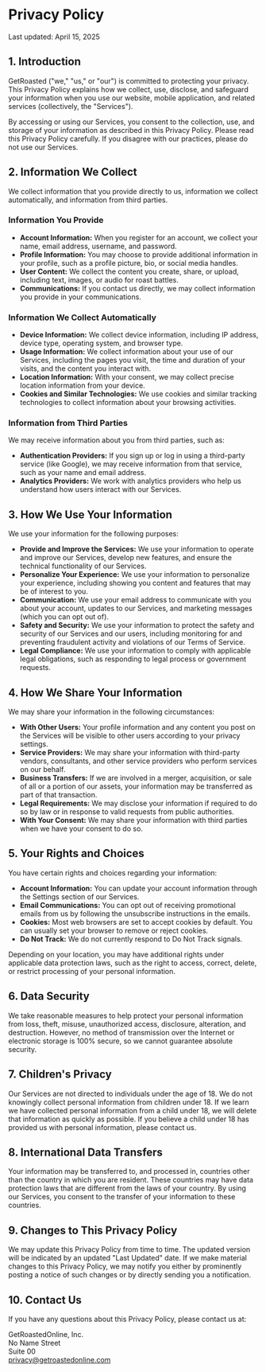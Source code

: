 # Privacy Policy

Last updated: April 15, 2025

## 1. Introduction

GetRoasted ("we," "us," or "our") is committed to protecting your privacy. This Privacy Policy explains how we collect, use, disclose, and safeguard your information when you use our website, mobile application, and related services (collectively, the "Services").

By accessing or using our Services, you consent to the collection, use, and storage of your information as described in this Privacy Policy. Please read this Privacy Policy carefully. If you disagree with our practices, please do not use our Services.

## 2. Information We Collect

We collect information that you provide directly to us, information we collect automatically, and information from third parties.

### Information You Provide

-   **Account Information:** When you register for an account, we collect your name, email address, username, and password.
-   **Profile Information:** You may choose to provide additional information in your profile, such as a profile picture, bio, or social media handles.
-   **User Content:** We collect the content you create, share, or upload, including text, images, or audio for roast battles.
-   **Communications:** If you contact us directly, we may collect information you provide in your communications.

### Information We Collect Automatically

-   **Device Information:** We collect device information, including IP address, device type, operating system, and browser type.
-   **Usage Information:** We collect information about your use of our Services, including the pages you visit, the time and duration of your visits, and the content you interact with.
-   **Location Information:** With your consent, we may collect precise location information from your device.
-   **Cookies and Similar Technologies:** We use cookies and similar tracking technologies to collect information about your browsing activities.

### Information from Third Parties

We may receive information about you from third parties, such as:

-   **Authentication Providers:** If you sign up or log in using a third-party service (like Google), we may receive information from that service, such as your name and email address.
-   **Analytics Providers:** We work with analytics providers who help us understand how users interact with our Services.

## 3. How We Use Your Information

We use your information for the following purposes:

-   **Provide and Improve the Services:** We use your information to operate and improve our Services, develop new features, and ensure the technical functionality of our Services.
-   **Personalize Your Experience:** We use your information to personalize your experience, including showing you content and features that may be of interest to you.
-   **Communication:** We use your email address to communicate with you about your account, updates to our Services, and marketing messages (which you can opt out of).
-   **Safety and Security:** We use your information to protect the safety and security of our Services and our users, including monitoring for and preventing fraudulent activity and violations of our Terms of Service.
-   **Legal Compliance:** We use your information to comply with applicable legal obligations, such as responding to legal process or government requests.

## 4. How We Share Your Information

We may share your information in the following circumstances:

-   **With Other Users:** Your profile information and any content you post on the Services will be visible to other users according to your privacy settings.
-   **Service Providers:** We may share your information with third-party vendors, consultants, and other service providers who perform services on our behalf.
-   **Business Transfers:** If we are involved in a merger, acquisition, or sale of all or a portion of our assets, your information may be transferred as part of that transaction.
-   **Legal Requirements:** We may disclose your information if required to do so by law or in response to valid requests from public authorities.
-   **With Your Consent:** We may share your information with third parties when we have your consent to do so.

## 5. Your Rights and Choices

You have certain rights and choices regarding your information:

-   **Account Information:** You can update your account information through the Settings section of our Services.
-   **Email Communications:** You can opt out of receiving promotional emails from us by following the unsubscribe instructions in the emails.
-   **Cookies:** Most web browsers are set to accept cookies by default. You can usually set your browser to remove or reject cookies.
-   **Do Not Track:** We do not currently respond to Do Not Track signals.

Depending on your location, you may have additional rights under applicable data protection laws, such as the right to access, correct, delete, or restrict processing of your personal information.

## 6. Data Security

We take reasonable measures to help protect your personal information from loss, theft, misuse, unauthorized access, disclosure, alteration, and destruction. However, no method of transmission over the Internet or electronic storage is 100% secure, so we cannot guarantee absolute security.

## 7. Children's Privacy

Our Services are not directed to individuals under the age of 18. We do not knowingly collect personal information from children under 18. If we learn we have collected personal information from a child under 18, we will delete that information as quickly as possible. If you believe a child under 18 has provided us with personal information, please contact us.

## 8. International Data Transfers

Your information may be transferred to, and processed in, countries other than the country in which you are resident. These countries may have data protection laws that are different from the laws of your country. By using our Services, you consent to the transfer of your information to these countries.

## 9. Changes to This Privacy Policy

We may update this Privacy Policy from time to time. The updated version will be indicated by an updated "Last Updated" date. If we make material changes to this Privacy Policy, we may notify you either by prominently posting a notice of such changes or by directly sending you a notification.

## 10. Contact Us

If you have any questions about this Privacy Policy, please contact us at:

GetRoastedOnline, Inc.  
No Name Street  
Suite 00  
privacy@getroastedonline.com
